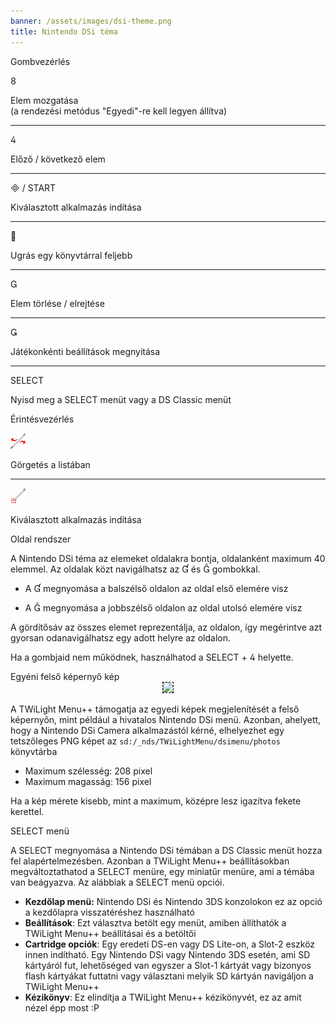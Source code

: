 ```yaml
---
banner: /assets/images/dsi-theme.png
title: Nintendo DSi téma
---
```


<div id="button-controls" class="section-title">Gombvezérlés</div>
<div class="section-body">
    <div class="button-action-group">
        <p class="button-action button">&#xE079;</p>
        <p class="button-action-text">Elem mozgatása<br>(a rendezési metódus "Egyedi"-re kell legyen állítva)</p>
    </div>
    <hr>
    <div class="button-action-group">
        <p class="button-action button">&#xE07E;</p>
        <p class="button-action-text">Előző / következő elem</p>
    </div>
    <hr>
    <div class="button-action-group">
        <p class="button-action"><span class="button">&#xE000; /</span> START</p>
        <p class="button-action-text">Kiválasztott alkalmazás indítása</p>
    </div>
    <hr>
    <div class="button-action-group">
        <p class="button-action button">&#xE001;</p>
        <p class="button-action-text">Ugrás egy könyvtárral feljebb</p>
    </div>
    <hr>
    <div class="button-action-group">
        <p class="button-action button">&#xE002;</p>
        <p class="button-action-text">Elem törlése / elrejtése</p>
    </div>
    <hr>
    <div class="button-action-group">
        <p class="button-action button">&#xE003;</p>
        <p class="button-action-text">Játékonkénti beállítások megnyitása</p>
    </div>
    <hr>
    <div class="button-action-group">
        <p class="button-action">SELECT</p>
        <p class="button-action-text">Nyisd meg a SELECT menüt vagy a DS Classic menüt</p>
    </div>
</div>

<div id="touch-controls" class="section-title">Érintésvezérlés</div>
<div class="section-body">
    <div class="button-action-group">
        <p class="button-action"><img src="/assets/images/left-right.png"></p>
        <p class="button-action-text">Görgetés a listában</p>
    </div>
    <hr>
    <div class="button-action-group">
        <p class="button-action"><img src="/assets/images/tap.png"></p>
        <p class="button-action-text">Kiválasztott alkalmazás indítása</p>
    </div>
    <!-- <hr>
    <div>
        <p>
            If the Sort Method is set to "Custom", you can drag the icon up to move it.
        </p>
    </div> -->
</div>

<div id="page-system" class="section-title">Oldal rendszer</div>
<div class="section-body">
    <p>
        A Nintendo DSi téma az elemeket oldalakra bontja, oldalanként maximum 40 elemmel. Az oldalak közt navigálhatsz az &#xE004; és &#xE005; gombokkal.
    </p>
    <ul>
        <li><p>A &#xE004; megnyomása a balszélső oldalon az oldal első elemére visz</p></li>
        <li><p>A &#xE005; megnyomása a jobbszélső oldalon az oldal utolsó elemére visz</p></li>
    </ul>
    <p>
        A gördítősáv az összes elemet reprezentálja, az oldalon, így megérintve azt gyorsan odanavigálhatsz egy adott helyre az oldalon.
    </p>
    <p>
        Ha a gombjaid nem működnek, használhatod a SELECT + &#xE07E; helyette.
    </p>
</div>

<div id="custom-top-screen-image" class="section-title">Egyéni felső képernyő kép</div>
<div class="section-body">
    <div style="text-align: center;"><img style="border-color: black; border-width: 1px; border-style: dashed;" src="https://raw.githubusercontent.com/DS-Homebrew/TWiLightMenu/master/romsel_dsimenutheme/nitrofiles/languages/{{ page.collection }}/photo_default.png"></div>
    <p>A TWiLight Menu++ támogatja az egyedi képek megjelenítését a felső képernyőn, mint például a hivatalos Nintendo DSi menü. Azonban, ahelyett, hogy a Nintendo DSi Camera alkalmazástól kérné, elhelyezhet egy tetszőleges PNG képet az <code class="language-plaintext wrap">sd:/_nds/TWiLightMenu/dsimenu/photos</code> könyvtárba</p>
    <ul>
        <li>Maximum szélesség: 208 pixel</li>
        <li>Maximum magasság: 156 pixel</li>
    </ul>
    <p>Ha a kép mérete kisebb, mint a maximum, középre lesz igazítva fekete kerettel.</p>
</div>

<div id="select-menu" class="section-title">SELECT menü</div>
<div class="section-body">
    <p>
        A SELECT megnyomása a Nintendo DSi témában a DS Classic menüt hozza fel alapértelmezésben. Azonban a TWiLight Menu++ beállításokban megváltoztathatod a SELECT menüre, egy miniatűr menüre, ami a témába van beágyazva. Az alábbiak a SELECT menü opciói.
    </p>
    <ul>
        <li><strong>Kezdőlap menü:</strong> Nintendo DSi és Nintendo 3DS konzolokon ez az opció a kezdőlapra visszatéréshez használható</li>
        <li><strong>Beállítások</strong>: Ezt választva betölt egy menüt, amiben állíthatók a TWiLight Menu++ beállításai és a betöltői</li>
        <li><strong>Cartridge opciók</strong>: Egy eredeti DS-en vagy DS Lite-on, a Slot-2 eszköz innen indítható. Egy Nintendo DSi vagy Nintendo 3DS esetén, ami SD kártyáról fut, lehetőséged van egyszer a Slot-1 kártyát vagy bizonyos flash kártyákat futtatni vagy választani melyik SD kártyán navigáljon a TWiLight Menu++</li>
        <li><strong>Kézikönyv</strong>: Ez elindítja a TWiLight Menu++ kézikönyvét, ez az amit nézel épp most :P</li>
    </ul>
</div>
